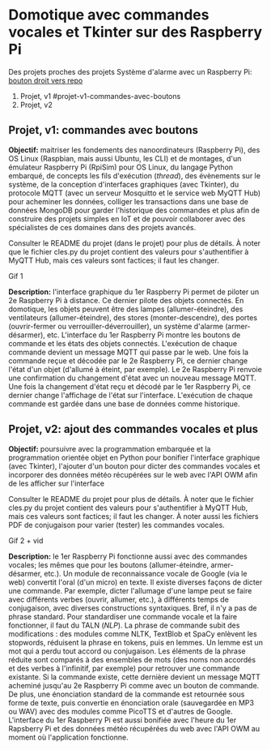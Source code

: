 # Domotique avec commandes vocales et Tkinter sur des Raspberry Pi

Des projets proches des projets Système d'alarme avec un Raspberry Pi: <a href="https://github.com/ugolabo/systeme_alarme_rpi">bouton droit vers repo</a>

1. Projet, v1 #projet-v1-commandes-avec-boutons
2. Projet, v2

## Projet, v1: commandes avec boutons

**Objectif:** maitriser les fondements des nanoordinateurs (Raspberry Pi), des OS Linux (Raspbian, mais aussi Ubuntu, les CLI) et de montages, d'un émulateur Raspberry Pi (RpiSim) pour OS Linux, du langage Python embarqué, de concepts les fils d'exécution (*thread*), des évènements sur le système, de la conception d'interfaces graphiques (avec Tkinter), du protocole MQTT (avec un serveur Mosquitto et le service web MyQTT Hub) pour acheminer les données, colliger les transactions dans une base de données MongoDB pour garder l'historique des commandes et plus afin de construire des projets simples en IoT et de pouvoir collaborer avec des spécialistes de ces domaines dans des projets avancés.

Consulter le README du projet (dans le projet) pour plus de détails. À noter que le fichier cles.py du projet contient des valeurs pour s'authentifier à MyQTT Hub, mais ces valeurs sont factices; il faut les changer.

Gif 1

**Description:** l'interface graphique du 1er Raspberry Pi permet de piloter un 2e Raspberry Pi à distance. Ce dernier pilote des objets connectés. En domotique, les objets peuvent être des lampes (allumer-éteindre), des ventilateurs (allumer-éteindre), des stores (monter-descendre), des portes (ouvrir-fermer ou verrouiller-déverrouiller), un système d'alarme (armer-désarmer), etc. L'interface du 1er Raspberry Pi montre les boutons de commande et les états des objets connectés. L'exécution de chaque commande devient un message MQTT qui passe par le web. Une fois la commande reçue et décodée par le 2e Raspberry Pi, ce dernier change l'état d'un objet (d'allumé à éteint, par exemple). Le 2e Raspberry Pi renvoie une confirmation du changement d'état avec un nouveau message MQTT. Une fois la changement d'état reçu et décodé par le 1er Raspberry Pi, ce dernier change l'affichage de l'état sur l'interface. L'exécution de chaque commande est gardée dans une base de données comme historique.

## Projet, v2: ajout des commandes vocales et plus

**Objectif:** poursuivre avec la programmation embarquée et la programmation orientée objet en Python pour bonifier l'interface graphique (avec Tkinter), l'ajouter d'un bouton pour dicter des commandes vocales et incorporer des données météo récupérées sur le web avec l'API OWM afin de les afficher sur l'interface

Consulter le README du projet pour plus de détails. À noter que le fichier cles.py du projet contient des valeurs pour s'authentifier à MyQTT Hub, mais ces valeurs sont factices; il faut les changer. À noter aussi les fichiers PDF de conjugaison pour varier (tester) les commandes vocales.

Gif 2 + vid

**Description:** le 1er Raspberry Pi fonctionne aussi avec des commandes vocales; les mêmes que pour les boutons (allumer-éteindre, armer-désarmer, etc.). Un module de reconnaissance vocale de Google (via le web) convertit l'oral (d'un micro) en texte. Il existe diverses façons de dicter une commande. Par exemple, dicter l'allumage d'une lampe peut se faire avec différents verbes (ouvrir, allumer, etc.), à différents temps de conjugaison, avec diverses constructions syntaxiques. Bref, il n'y a pas de phrase standard. Pour standardiser une commande vocale et la faire fonctionner, il faut du TALN (*NLP*). La phrase de commande subit des modifications : des modules comme NLTK, TextBlob et SpaCy enlèvent les stopwords, réduisent la phrase en tokens, puis en lemmes. Un lemme est un mot qui a perdu tout accord ou conjugaison. Les éléments de la phrase réduite sont comparés à des ensembles de mots (des noms non accordés et des verbes à l'infinitif, par exemple) pour retrouver une commande existante. Si la commande existe, cette dernière devient un message MQTT acheminé jusqu'au 2e Raspberry Pi comme avec un bouton de commande. De plus, une énonciation standard de la commande est retournée sous forme de texte, puis convertie en énonciation orale (sauvegardée en MP3 ou WAV) avec des modules comme PicoTTS et d'autres de Google. L'interface du 1er Raspberry Pi est aussi bonifiée avec l'heure du 1er Rapsberry Pi et des données météo récupérées du web avec l'API OWM au moment où l'application fonctionne.
